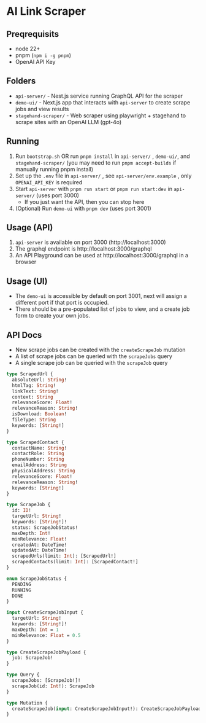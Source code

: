 # AI Link Scraper

## Preqrequisits
- node 22+
- pnpm  (`npm i -g pnpm`)
- OpenAI API Key

## Folders
- `api-server/` - Nest.js service running GraphQL API for the scraper
- `demo-ui/` - Next.js app that interacts with `api-server` to create scrape jobs and view results
- `stagehand-scraper/` - Web scraper using playwright + stagehand to scrape sites with an OpenAI LLM (gpt-4o)

## Running

1. Run `bootstrap.sh`  OR run `pnpm install` in `api-server/` , `demo-ui/`, and `stagehand-scraper/`  (you may need to run `pnpm accept-builds` if manually running pnpm install)
2. Set up the `.env` file in `api-server/` , see `api-server/env.example` , only `OPENAI_API_KEY` is required
3. Start `api-server` with `pnpm run start` or `pnpm run start:dev` in `api-server/` (uses port 3000)
   - If you just want the API, then you can stop here
4. (Optional) Run `demo-ui` with `pnpm dev` (uses port 3001)

## Usage (API)
1. `api-server` is available on port 3000 (http://localhost:3000)
2. The graphql endpoint is http://localhost:3000/graphql
3. An API Playground can be used at http://localhost:3000/graphql in a browser

## Usage (UI)
- The `demo-ui` is accessible by default on port 3001, next will assign a different port if that port is occupied. 
- There should be a pre-populated list of jobs to view, and a create job form to create your own jobs.

## API Docs

- New scrape jobs can be created with the `createScrapeJob` mutation
- A list of scrape jobs can be queried with the `scrapeJobs` query
- A single scrape job can be queried with the `scrapeJob` query

```graphql
type ScrapedUrl {
  absoluteUrl: String!
  htmlTag: String!
  linkText: String!
  context: String
  relevanceScore: Float!
  relevanceReason: String!
  isDownload: Boolean!
  fileType: String
  keywords: [String!]
}

type ScrapedContact {
  contactName: String!
  contactRole: String
  phoneNumber: String
  emailAddress: String
  physicalAddress: String
  relevanceScore: Float!
  relevanceReason: String!
  keywords: [String!]
}

type ScrapeJob {
  id: ID!
  targetUrl: String!
  keywords: [String!]!
  status: ScrapeJobStatus!
  maxDepth: Int!
  minRelevance: Float!
  createdAt: DateTime!
  updatedAt: DateTime!
  scrapedUrls(limit: Int): [ScrapedUrl!]
  scrapedContacts(limit: Int): [ScrapedContact!]
}

enum ScrapeJobStatus {
  PENDING
  RUNNING
  DONE
}

input CreateScrapeJobInput {
  targetUrl: String!
  keywords: [String!]!
  maxDepth: Int = 1
  minRelevance: Float = 0.5
}

type CreateScrapeJobPayload {
  job: ScrapeJob!
}

type Query {
  scrapeJobs: [ScrapeJob!]!
  scrapeJob(id: Int!): ScrapeJob
}

type Mutation {
  createScrapeJob(input: CreateScrapeJobInput!): CreateScrapeJobPayload
}
```
